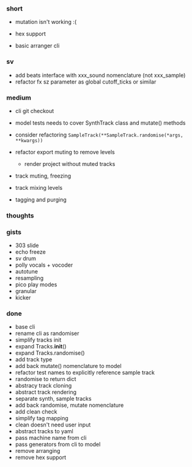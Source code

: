 ### short

- mutation isn't working :(

- hex support
- basic arranger cli

### sv

- add beats interface with xxx_sound nomenclature (not xxx_sample)
- refactor fx sz parameter as global cutoff_ticks or similar

### medium

- cli git checkout

- model tests needs to cover SynthTrack class and mutate() methods

- consider refactoring `SampleTrack(**SampleTrack.randomise(*args, **kwargs))`

- refactor export muting to remove levels
  - render project without muted tracks 

- track muting, freezing
- track mixing levels
- tagging and purging

### thoughts

### gists

- 303 slide
- echo freeze
- sv drum
- polly vocals + vocoder
- autotune
- resampling
- pico play modes
- granular
- kicker

### done

- base cli
- rename cli as randomiser
- simplify tracks init
- expand Tracks.__init__()
- expand Tracks.randomise() 
- add track type
- add back mutate() nomenclature to model
- refactor test names to explicitly reference sample track
- randomise to return dict
- abstracy track cloning 
- abstract track rendering
- separate synth, sample tracks
- add back randomise, mutate nomenclature
- add clean check
- simplify tag mapping
- clean doesn't need user input
- abstract tracks to yaml
- pass machine name from cli
- pass generators from cli to model
- remove arranging
- remove hex support


